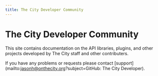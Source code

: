 ```yaml
---
title: The City Developer Community
---
```


# The City Developer Community

This site contains documentation on the API libraries, plugins, and other projects developed by The City staff and other contributers. 

If you have any problems or requests please contact
[support](mailto:jasonh@onthecity.org?subject=GitHub: The City Developer).

